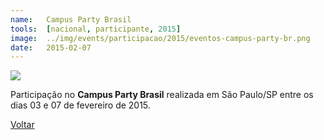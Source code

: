 ```yaml
---
name:  	Campus Party Brasil
tools: 	[nacional, participante, 2015]
image: 	../img/events/participacao/2015/eventos-campus-party-br.png
date: 	2015-02-07
---
```


![](../img/events/participacao/2015/eventos-campus-party-br.png)

Participação no **Campus Party Brasil** realizada em São Paulo/SP entre os dias 03 e 07 de fevereiro de 2015.

<p class="text-center">
	<a class="btn btn-outline-primary mt-1" href="{{ site.baseurl }}/events/">Voltar</a>
</p>


